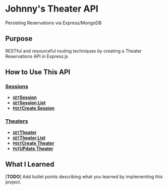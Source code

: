 # Johnny's Theater API
Persisting Reservations via Express/MongoDB

## Purpose

RESTful and resourceful routing techniques by creating a Theater Reservations API in Express.js

## How to Use This API

### [Sessions][]
- **[<code>GET</code>Session](API%20Documentation/sessions/GET_id.md)**
- **[<code>GET</code>Session List](API%20Documentation/sessions/GET_list.md)**
- **[<code>POST</code>Create Session](API%20Documentation/sessions/POST_create.md)**

### [Theaters][]
- **[<code>GET</code>Theater](API%20Documentation/theaters/GET_id.md)**
- **[<code>GET</code>Theater List](API%20Documentation/theaters/GET_list.md)**
- **[<code>POST</code>Create Theater](API%20Documentation/theaters/POST_create.md)**
- **[<code>PUT</code>UPdate Theater](API%20Documentation/theaters/PUT_update_id.md)**

## What I Learned

[**TODO**] Add bullet points describing what you learned by implementing this project.


[Theaters]: /theater-reservations/API%20Documentation/theaters
[Sessions]: /theater-reservations/API%20Documentation/sessions
